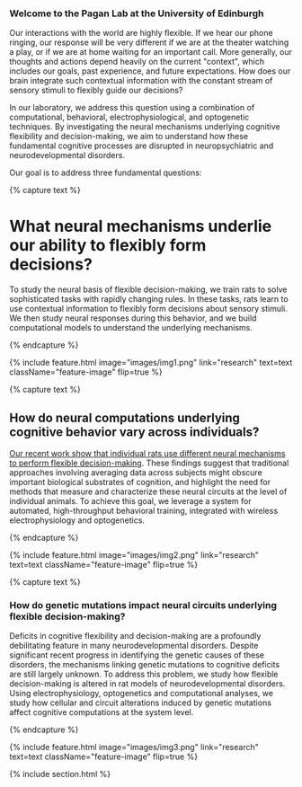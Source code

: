 ---
---

### Welcome to the Pagan Lab at the University of Edinburgh

Our interactions with the world are highly flexible. If we hear our phone ringing, our response will be very different if we are at the theater watching a play, or if we are at home waiting for an important call. More generally, our thoughts and actions depend heavily on the current "context", which includes our goals, past experience, and future expectations. How does our brain integrate such contextual information with the constant stream of sensory stimuli to flexibly guide our decisions?

In our laboratory, we address this question using a combination of computational, behavioral, electrophysiological, and optogenetic techniques. By investigating the neural mechanisms underlying cognitive flexibility and decision-making, we aim to understand how these fundamental cognitive processes are disrupted in neuropsychiatric and neurodevelopmental disorders.

Our goal is to address three fundamental questions:


{% capture text %}

# What neural mechanisms underlie our ability to flexibly form decisions?

To study the neural basis of flexible decision-making, we train rats to solve sophisticated tasks with rapidly changing rules. In these tasks, rats learn to use contextual information to flexibly form decisions about sensory stimuli. We then study neural responses during this behavior, and we build computational models to understand the underlying mechanisms.

{% endcapture %}


{%
  include feature.html
  image="images/img1.png"
  link="research"
  text=text
  className="feature-image"
  flip=true
%}



{% capture text %}

## How do neural computations underlying cognitive behavior vary across individuals?

[Our recent work show that individual rats use different neural mechanisms to perform flexible decision-making](https://github.com/Humphries-Lab/Bayesian_Strategy_Analysis_Python). These findings suggest that traditional approaches involving averaging data across subjects might obscure important biological substrates of cognition, and highlight the need for methods that measure and characterize these neural circuits at the level of individual animals. To achieve this goal, we leverage a system for automated, high-throughput behavioral training, integrated with wireless electrophysiology and optogenetics.

{% endcapture %}


{%
  include feature.html
  image="images/img2.png"
  link="research"
  text=text
  className="feature-image"
  flip=true
%}





{% capture text %}

### How do genetic mutations impact neural circuits underlying flexible decision-making?

Deficits in cognitive flexibility and decision-making are a profoundly debilitating feature in many neurodevelopmental disorders. Despite significant recent progress in identifying the genetic causes of these disorders, the mechanisms linking genetic mutations to cognitive deficits are still largely unknown. To address this problem, we study how flexible decision-making is altered in rat models of neurodevelopmental disorders. Using electrophysiology, optogenetics and computational analyses, we study how cellular and circuit alterations induced by genetic mutations affect cognitive computations at the system level. 

{% endcapture %}


{%
  include feature.html
  image="images/img3.png"
  link="research"
  text=text
  className="feature-image"
  flip=true
%}




{% include section.html %}

